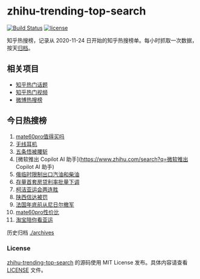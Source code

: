 # zhihu-trending-top-search

[![Build Status](https://github.com/justjavac/zhihu-trending-top-search/workflows/ci/badge.svg?branch=main)](https://github.com/justjavac/zhihu-trending-top-search/actions)
[![license](https://img.shields.io/github/license/justjavac/zhihu-trending-top-search)](https://github.com/justjavac/zhihu-trending-top-search/blob/main/LICENSE)

知乎热搜榜，记录从 2020-11-24
日开始的知乎热搜榜单。每小时抓取一次数据，按天[归档](./archives)。

## 相关项目

- [知乎热门话题](https://github.com/justjavac/zhihu-trending-hot-questions)
- [知乎热门视频](https://github.com/justjavac/zhihu-trending-hot-video)
- [微博热搜榜](https://github.com/justjavac/weibo-trending-hot-search)

## 今日热搜榜

<!-- BEGIN -->
<!-- 最后更新时间 Fri Oct 06 2023 16:07:35 GMT+0800 (China Standard Time) -->

1. [mate60pro值得买吗](https://www.zhihu.com/search?q=mate60pro值得买吗)
1. [无线耳机](https://www.zhihu.com/search?q=无线耳机)
1. [五条悟被腰斩](https://www.zhihu.com/search?q=五条悟被腰斩)
1. [微软推出 Copilot AI 助手](https://www.zhihu.com/search?q=微软推出 Copilot AI
   助手)
1. [俄临时限制出口汽油和柴油](https://www.zhihu.com/search?q=俄临时限制出口汽油和柴油)
1. [存量首套房贷利率批量下调](https://www.zhihu.com/search?q=存量首套房贷利率批量下调)
1. [柯洁亚运会两连胜](https://www.zhihu.com/search?q=柯洁亚运会两连胜)
1. [陕西信达被罚](https://www.zhihu.com/search?q=陕西信达被罚)
1. [法国年底前从尼日尔撤军](https://www.zhihu.com/search?q=法国年底前从尼日尔撤军)
1. [mate60pro性价比](https://www.zhihu.com/search?q=mate60pro性价比)
1. [淘宝陪你看亚运](https://www.zhihu.com/search?q=淘宝陪你看亚运)

<!-- END -->

历史归档 [./archives](./archives)

### License

[zhihu-trending-top-search](https://github.com/justjavac/zhihu-trending-top-search)
的源码使用 MIT License 发布。具体内容请查看 [LICENSE](./LICENSE) 文件。
